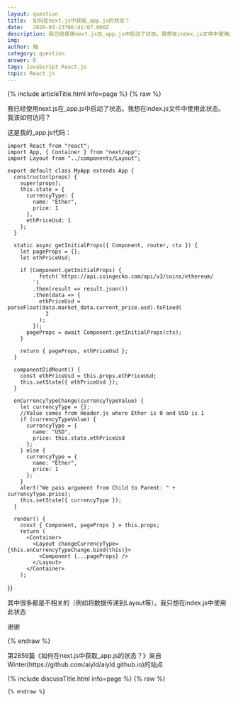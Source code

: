 ```yaml
---
layout: question
title:  如何在next.js中获取_app.js的状态？
date:   2020-03-23T06:41:07.000Z
description: 我已经使用next.js在_app.js中启动了状态。我想在index.js文件中使用此状态。我该如何访问？这是我的_app.js代码：impor...
img: 
author: 梅
category: question
answer: 0
tags: JavaScript React.js
topic: React.js
---
```

<div class="article-root">
  <div class="article">
    {% include articleTitle.html info=page %}
    {% raw %}
    <div class="article-content"><p><font style="vertical-align: inherit;"><font style="vertical-align: inherit;">我已经使用next.js在_app.js中启动了状态。</font><font style="vertical-align: inherit;">我想在index.js文件中使用此状态。</font><font style="vertical-align: inherit;">我该如何访问？</font></font></p>

<p><font style="vertical-align: inherit;"><font style="vertical-align: inherit;">这是我的_app.js代码：</font></font></p>

<pre><code>import React from "react";<font></font>
import App, { Container } from "next/app";<font></font>
import Layout from "../components/Layout";<font></font>
<font></font>
export default class MyApp extends App {<font></font>
  constructor(props) {<font></font>
    super(props);<font></font>
    this.state = {<font></font>
      currencyType: {<font></font>
        name: "Ether",<font></font>
        price: 1<font></font>
      },<font></font>
      ethPriceUsd: 1<font></font>
    };<font></font>
  }<font></font>
<font></font>
  static async getInitialProps({ Component, router, ctx }) {<font></font>
    let pageProps = {};<font></font>
    let ethPriceUsd;<font></font>
<font></font>
    if (Component.getInitialProps) {<font></font>
          fetch(`https://api.coingecko.com/api/v3/coins/ethereum/<font></font>
        `)<font></font>
        .then(result =&gt; result.json())<font></font>
        .then(data =&gt; {<font></font>
          ethPriceUsd = parseFloat(data.market_data.current_price.usd).toFixed(<font></font>
            2<font></font>
          );<font></font>
        });<font></font>
      pageProps = await Component.getInitialProps(ctx);<font></font>
    }<font></font>
<font></font>
    return { pageProps, ethPriceUsd };<font></font>
  }<font></font>
<font></font>
  componentDidMount() {<font></font>
    const ethPriceUsd = this.props.ethPriceUsd;<font></font>
    this.setState({ ethPriceUsd });<font></font>
  }<font></font>
<font></font>
  onCurrencyTypeChange(currencyTypeValue) {<font></font>
    let currencyType = {};<font></font>
    //Value comes from Header.js where Ether is 0 and USD is 1<font></font>
    if (currencyTypeValue) {<font></font>
      currencyType = {<font></font>
        name: "USD",<font></font>
        price: this.state.ethPriceUsd<font></font>
      };<font></font>
    } else {<font></font>
      currencyType = {<font></font>
        name: "Ether",<font></font>
        price: 1<font></font>
      };<font></font>
    }<font></font>
    alert("We pass argument from Child to Parent: " + currencyType.price);<font></font>
    this.setState({ currencyType });<font></font>
  }<font></font>
<font></font>
  render() {<font></font>
    const { Component, pageProps } = this.props;<font></font>
    return (<font></font>
      &lt;Container&gt;<font></font>
        &lt;Layout changeCurrencyType={this.onCurrencyTypeChange.bind(this)}&gt;<font></font>
          &lt;Component {...pageProps} /&gt;<font></font>
        &lt;/Layout&gt;<font></font>
      &lt;/Container&gt;<font></font>
    );<font></font>
</code></pre>

<p><font style="vertical-align: inherit;"><font style="vertical-align: inherit;">}}</font></font></p>

<p><font style="vertical-align: inherit;"><font style="vertical-align: inherit;">其中很多都是不相关的（例如将数据传递到Layout等）。</font><font style="vertical-align: inherit;">我只想在index.js中使用此状态</font></font></p>

<p><font style="vertical-align: inherit;"><font style="vertical-align: inherit;">谢谢</font></font></p></div>
    {% endraw %}
  </div>
  <p class="winter_mark">第2859篇《如何在next.js中获取_app.js的状态？》来自Winter(https://github.com/aiyld/aiyld.github.io)的站点</p>
  <div class="discuss-wrapper">
    {% include discussTitle.html info=page %}
    {% raw %}
    
    {% endraw %}
  </div>
<div>
